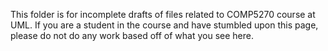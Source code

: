 This folder is for incomplete drafts of files related to COMP5270 course at UML. If you are a student in the course and have stumbled upon this page, please do not do any work based off of what you see here.
